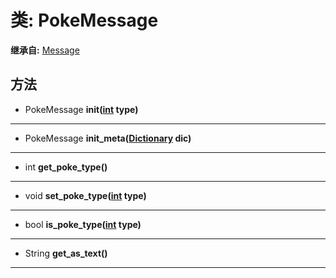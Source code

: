 # 类: PokeMessage  
  
**继承自:** [Message](Message.md)  
  
## 方法 
  
- PokeMessage **init([int](https://docs.godotengine.org/en/latest/classes/class_int.html) type)**  
  
---  
  
- PokeMessage **init_meta([Dictionary](https://docs.godotengine.org/en/latest/classes/class_dictionary.html) dic)**  
  
---  
  
- int **get_poke_type()**  
  
---  
  
- void **set_poke_type([int](https://docs.godotengine.org/en/latest/classes/class_int.html) type)**  
  
---  
  
- bool **is_poke_type([int](https://docs.godotengine.org/en/latest/classes/class_int.html) type)**  
  
---  
  
- String **get_as_text()**  
  
---  
  

